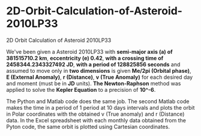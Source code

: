 # 2D-Orbit-Calculation-of-Asteroid-2010LP33
2D Orbit Calculation of Asteroid 2010LP33

We've been given a Asteroid 2010LP33 with **semi-major axis (a) of 381515710.2 km**, **eccentricity (e) 0.42**, **with a crossing time of 2458344.2343327492 JD**, **with a period of 128825856 seconds** and assumed to move only in **two dimensions** is given **Me/2pi (Orbital phase)**, **E (External Anomaly)**, **r (Distance)**, **v (True Anomaly)** for each desired day and moment (must be in **JD** units). **The Newton-Raphson** method was applied to solve the **Kepler Equation** to a precision of **10^-6**. 

The Python and Matlab code does the same job. The second Matlab code makes the time in a period of 1 period at 10 days intervals and plots the orbit in Polar coordinates with the obtained v (True anomaly) and r (Distance) data. In the Excel spreadsheet with each monthly data obtained from the Pyton code, the same orbit is plotted using Cartesian coordinates.
